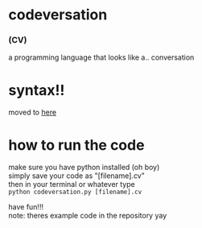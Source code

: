 # codeversation
### (CV)

a programming language that looks like a.. conversation

# syntax!!

moved to [here](https://rileeyyy.github.io/cv/documentation.html)

# how to run the code
make sure you have python installed (oh boy)  
simply save your code as "[filename].cv"  
then in your terminal or whatever type  
```python codeversation.py [filename].cv```

have fun!!!  
note: theres example code in the repository yay  

